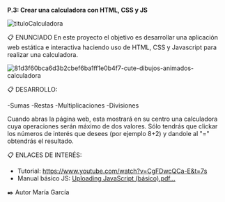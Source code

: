 **P.3: Crear una calculadora con HTML, CSS y JS**

![tituloCalculadora](https://github.com/MariaGarciaJordan/p3-calculator/assets/149299859/b4d4c2c0-7475-449f-ae07-bcdddb72b81a)

📋 ENUNCIADO
En este proyecto el objetivo es desarrollar una aplicación web estática e interactiva haciendo uso de HTML, CSS y Javascript para realizar una calculadora.

![81d3f60bca6d3b2cbef6ba1ff1e0b4f7-cute-dibujos-animados-calculadora](https://github.com/MariaGarciaJordan/p3-calculator/assets/149299859/c15038d1-4d2b-424f-9d30-4df7322f83b8)

📋 DESARROLLO:

-Sumas
-Restas
-Multiplicaciones
-Divisiones

Cuando abras la página web, esta mostrará en su centro una calculadora cuya operaciones serán máximo de dos valores.
Sólo tendrás que clickar los números de interés que desees (por ejemplo 8+2) y dandole al "=" obtendrás el resultado.

📋 ENLACES DE INTERÉS:
   
   - Tutorial: https://www.youtube.com/watch?v=CgFDwcQCa-E&t=7s
   - Manual básico JS: [Uploading JavaScript (básico).pdf…]()

✒️ Autor
María García





